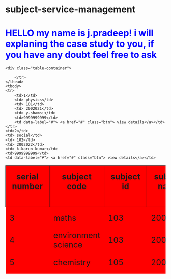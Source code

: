 # subject-service-management
<!DOCTYPE html>
<html lang="en">
<head>
    <meta charset="UTF-8">
    <meta http-equiv="X-UA-Compatible" content="IE=edge">
    <meta name="viewport" content="width=device-width, initial-scale=1.0">
    <title>Document</title>
    <style> 
    .table-container{
          padding:0 10px;
          margin: 40px auto 0px;
    }
    .heading{
        color:blue;
        margin-top:40px;

    }
    .table thead{
        background-color: red;
        font-size:25px;
    
    }
    .table thead tr th{
        padding:20px;
        vertical-align:top;
        border:1px solid;
        opacity:1;
        letter-spacing:0.35px;

    }
    .table  tbody tr td{
padding:8px;
background-color: white;
text-align: center;
border:1px solid black;
    }
    .table  tbody tr td .btn{
        display: inline-block;
        background-color: aqua;
        width:130px;
    }
    </style>
</head>
<body>
    <h1 class="heading"> HELLO  my name is j.pradeep! i will explaning the case study to you, if you have any doubt feel free to ask</h1>

    <div class="table-container">
<table class="table"> 
    <thead> 
        <tr>
            <th> serial number</th>
            <th>subject code</th>
            <th>subject id</th>
            <th>subject name</th>
            <th>subject professor</th>
            <th>professor contact</th>
            <th>view staff details</th>

            
        </tr>
    </thead>
    <tbody>
    <tr>
        <td>1</td>
        <td> physics</td>
        <td> 101</td>
        <td> 2002021</td>
        <td> y.shamsi</td> 
        <td>9999999999</td>
        <td data-label="#"> <a href="#" class="btn"> view details</a></td>
    </tr>
    <td>2</td>
    <td> social</td>
    <td> 102</td>
    <td> 2002022</td>
    <td> k.karun kumar</td> 
    <td>9999999999</td>
    <td data-label="#"> <a href="#" class="btn"> view details</a></td>
</tr>
<td>3</td>
<td> maths</td>
<td> 103</td>
<td> 2002023</td>
<td> s.mukesh</td>
<td>9999999997</td>
<td data-label="#"> <a href="#" class="btn"> view details</a></td>
</tr>
<td>4</td>
<td> environment science</td>
<td> 103</td>
<td> 2002024</td>
<td> r.sasthri</td>
<td>9999999969</td> 
<td data-label="#"> <a href="#" class="btn"> view details</a></td>
</tr>
<td>5</td>
<td> chemistry</td>
<td> 105</td>
<td> 2002025</td>
<td>  t.anil kumar</td> 
<td>9999999599</td>
<td data-label="#"> <a href="#" class="btn"> view details</a></td>
</tr>
</tbody>
</table>
    </div>
</body>
</html>
